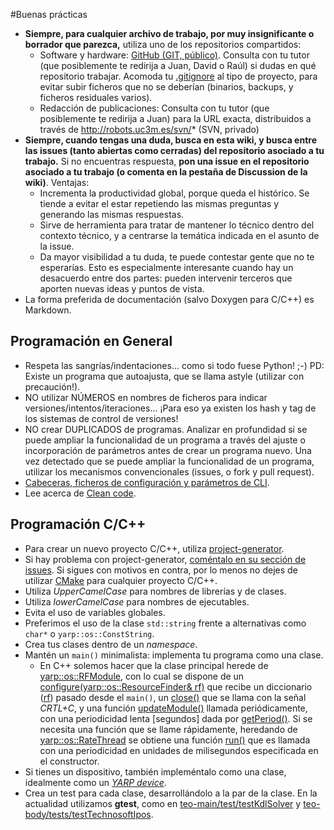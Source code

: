 #Buenas prácticas

- **Siempre, para cualquier archivo de trabajo, por muy insignificante o borrador que parezca,** utiliza uno de los repositorios compartidos:
  - Software y hardware: [GitHub (GIT, público)](https://github.com/roboticslab-uc3m). Consulta con tu tutor (que posiblemente te redirija a Juan, David o Raúl) si dudas en qué repositorio trabajar. Acomoda tu [.gitignore](https://git-scm.com/docs/gitignore) al tipo de proyecto, para evitar subir ficheros que no se deberían (binarios, backups, y ficheros residuales varios).
  - Redacción de publicaciones: Consulta con tu tutor (que posiblemente te redirija a Juan) para la URL exacta, distribuidos a través de http://robots.uc3m.es/svn/* (SVN, privado)
- **Siempre, cuando tengas una duda, busca en esta wiki, y busca entre las issues (tanto abiertas como cerradas) del repositorio asociado a tu trabajo.** Si no encuentras respuesta, **pon una issue en el repositorio asociado a tu trabajo (o comenta en la pestaña de Discussion de la wiki)**. Ventajas:
  - Incrementa la productividad global, porque queda el histórico. Se tiende a evitar el estar repetiendo las mismas preguntas y generando las mismas respuestas.
  - Sirve de herramienta para tratar de mantener lo técnico dentro del contexto técnico, y a centrarse la temática indicada en el asunto de la issue.
  - Da mayor visibilidad a tu duda, te puede contestar gente que no te esperarías. Esto es especialmente interesante cuando hay un desacuerdo entre dos partes: pueden intervenir terceros que aporten nuevas ideas y puntos de vista.
- La forma preferida de documentación (salvo Doxygen para C/C++) es Markdown.

## Programación en General
- Respeta las sangrías/indentaciones... como si todo fuese Python! ;-) PD: Existe un programa que autoajusta, que se llama astyle (utilizar con precaución!).
- NO utilizar NÚMEROS en nombres de ficheros para indicar versiones/intentos/iteraciones... ¡Para eso ya existen los hash y tag de los sistemas de control de versiones!
- NO crear DUPLICADOS de programas. Analizar en profundidad si se puede ampliar la funcionalidad de un programa a través del ajuste o incorporación de parámetros antes de crear un programa nuevo. Una vez detectado que se puede ampliar la funcionalidad de un programa, utilizar los mecanismos convencionales (issues, o fork y pull request).
- [Cabeceras, ficheros de configuración y parámetros de CLI](http://robots.uc3m.es/dox-asibot-main/post_install.html#post_install_changing_parameters).
- Lee acerca de [Clean code](https://www.google.es/search?q=cleancode).

## Programación C/C++
- Para crear un nuevo proyecto C/C++, utiliza [project-generator](https://github.com/roboticslab-uc3m/project-generator).
- Si hay problema con project-generator, [coméntalo en su sección de issues](https://github.com/roboticslab-uc3m/project-generator/issues). Si sigues con motivos en contra, por lo menos no dejes de utilizar [CMake](http://asrob.uc3m.es/index.php/Tutorial_CMake) para cualquier proyecto C/C++.
- Utiliza *UpperCamelCase* para nombres de librerías y de clases.
- Utiliza *lowerCamelCase* para nombres de ejecutables.
- Evita el uso de variables globales.
- Preferimos el uso de la clase `std::string` frente a alternativas como `char*` o `yarp::os::ConstString`.
- Crea tus clases dentro de un *namespace*.
- Mantén un `main()` minimalista: implementa tu programa como una clase.
  - En C++ solemos hacer que la clase principal herede de [yarp::os::RFModule](http://www.yarp.it/classyarp_1_1os_1_1RFModule.html), con lo cual se dispone de un [configure(yarp::os::ResourceFinder& rf)](http://www.yarp.it/classyarp_1_1os_1_1RFModule.html#a6c3880961b00b0a7eb527d62214169b7) que recibe un diccionario ([rf](http://www.yarp.it/classyarp_1_1os_1_1ResourceFinder.html)) pasado desde el `main()`, un [close()](http://www.yarp.it/classyarp_1_1os_1_1RFModule.html#a58ce26fc6fdcb6eb4af8e8dc678e095e) que se llama con la señal *CRTL+C*, y una función [updateModule()](http://www.yarp.it/classyarp_1_1os_1_1RFModule.html#a37ee5baa17ce243458a1dff209e878b7) llamada periódicamente, con una periodicidad lenta [segundos] dada por [getPeriod()](http://www.yarp.it/classyarp_1_1os_1_1RFModule.html#ace2fdadde1a2690f274079fabd6420d2). Si se necesita una función que se llame rápidamente, heredando de [yarp::os::RateThread](http://www.yarp.it/classyarp_1_1os_1_1RateThread.html) se obtiene una función [run()](http://www.yarp.it/classyarp_1_1os_1_1RateThread.html#ac3c97e766733b41a45c799aa0c05598f) que es llamada con una periodicidad  en unidades de milisegundos especificada en el constructor.
- Si tienes un dispositivo, también impleméntalo como una clase, idealmente como un [*YARP device*](http://asrob.uc3m.es/index.php/Tutorial_yarp_devices).
- Crea un test para cada clase, desarrollándolo a la par de la clase. En la actualidad utilizamos **gtest**, como en [teo-main/test/testKdlSolver](https://github.com/roboticslab-uc3m/teo-main/tree/develop/test/testKdlSolver.cpp) y [teo-body/tests/testTechnosoftIpos](https://github.com/roboticslab-uc3m/teo-body/tree/develop/tests/testTechnosoftIpos/testTechnosoftIpos.cpp).
